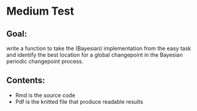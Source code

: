 # Medium Test

## Goal:
write a function to take the (Bayesian) implementation from the easy task and identify the best location for a global changepoint in the Bayesian periodic changepoint process.

## Contents:
- Rmd is the source code
- Pdf is the knitted file that produce readable results